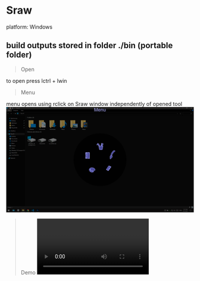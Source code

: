 # Sraw
platform: Windows
## build outputs stored in folder ./bin (portable folder)
>Open

to open press lctrl + lwin
>Menu

menu opens using rclick on Sraw window independently of opened tool
![Menu](./Thumbnails/Menu.png)

> Demo
![Demo](./Thumbnails/Thumbnail.mp4)
